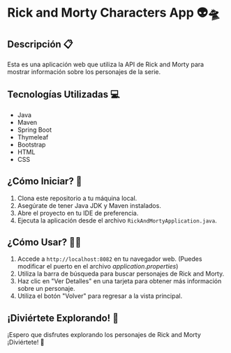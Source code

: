# Rick and Morty Characters App 👽🛸

## Descripción 📋

Esta es una aplicación web que utiliza la API de Rick and Morty para mostrar información sobre los personajes de la serie.

## Tecnologías Utilizadas 💻

- Java
- Maven 
- Spring Boot
- Thymeleaf
- Bootstrap
- HTML
- CSS

## ¿Cómo Iniciar? 🚀

1. Clona este repositorio a tu máquina local.
2. Asegúrate de tener Java JDK y Maven instalados.
3. Abre el proyecto en tu IDE de preferencia.
4. Ejecuta la aplicación desde el archivo `RickAndMortyApplication.java`.

## ¿Cómo Usar? 👩‍💻

1. Accede a `http://localhost:8082` en tu navegador web. (Puedes modificar el puerto en el archivo _application.properties_)
2. Utiliza la barra de búsqueda para buscar personajes de Rick and Morty.
3. Haz clic en "Ver Detalles" en una tarjeta para obtener más información sobre un personaje.
4. Utiliza el botón "Volver" para regresar a la vista principal.

## ¡Diviértete Explorando! 🎉

¡Espero que disfrutes explorando los personajes de Rick and Morty ¡Diviértete! 🌟

